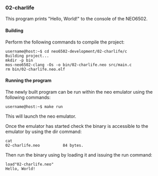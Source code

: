 ### 02-charlife

This program prints "Hello, World!" to the console of the NEO6502.

#### Building

Perform the following commands to compile the project:

```
username@host:~$ cd neo6502-development/02-charlife/c
Building project...
mkdir -p bin
mos-neo6502-clang -Os -o bin/02-charlife.neo src/main.c
rm bin/02-charlife.neo.elf
```

#### Running the program

The newly built program can be run within the neo emulator using the following commands:

```
username@host:~$ make run
```

This will launch the neo emulator.

Once the emulator has started check the binary is accessible to the emulator by using the dir command:

```
cat
02-charlife.neo          84 bytes.
```

Then run the binary using by loading it and issuing the run command:

```
load"02-charlife.neo"
Hello, World!
```
